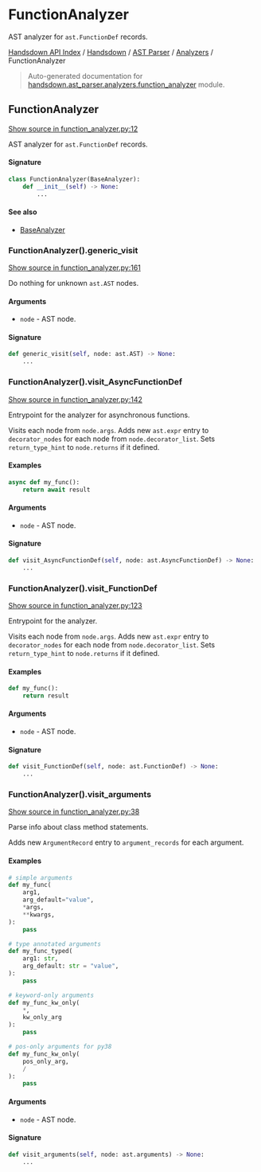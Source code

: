 # FunctionAnalyzer

AST analyzer for `ast.FunctionDef` records.

[Handsdown API Index](../../../README.md#handsdown-api-index) / [Handsdown](../../index.md#handsdown) / [AST Parser](../index.md#ast-parser) / [Analyzers](./index.md#analyzers) / FunctionAnalyzer

> Auto-generated documentation for [handsdown.ast_parser.analyzers.function_analyzer](https://github.com/vemel/handsdown/blob/main/handsdown/ast_parser/analyzers/function_analyzer.py) module.

## FunctionAnalyzer

[Show source in function_analyzer.py:12](https://github.com/vemel/handsdown/blob/main/handsdown/ast_parser/analyzers/function_analyzer.py#L12)

AST analyzer for `ast.FunctionDef` records.

#### Signature

```python
class FunctionAnalyzer(BaseAnalyzer):
    def __init__(self) -> None:
        ...
```

#### See also

- [BaseAnalyzer](./base_analyzer.md#baseanalyzer)

### FunctionAnalyzer().generic_visit

[Show source in function_analyzer.py:161](https://github.com/vemel/handsdown/blob/main/handsdown/ast_parser/analyzers/function_analyzer.py#L161)

Do nothing for unknown `ast.AST` nodes.

#### Arguments

- `node` - AST node.

#### Signature

```python
def generic_visit(self, node: ast.AST) -> None:
    ...
```

### FunctionAnalyzer().visit_AsyncFunctionDef

[Show source in function_analyzer.py:142](https://github.com/vemel/handsdown/blob/main/handsdown/ast_parser/analyzers/function_analyzer.py#L142)

Entrypoint for the analyzer for asynchronous functions.

Visits each node from `node.args`.
Adds new `ast.expr` entry to `decorator_nodes` for each node
from `node.decorator_list`.
Sets `return_type_hint` to `node.returns` if it defined.

#### Examples

```python
async def my_func():
    return await result
```

#### Arguments

- `node` - AST node.

#### Signature

```python
def visit_AsyncFunctionDef(self, node: ast.AsyncFunctionDef) -> None:
    ...
```

### FunctionAnalyzer().visit_FunctionDef

[Show source in function_analyzer.py:123](https://github.com/vemel/handsdown/blob/main/handsdown/ast_parser/analyzers/function_analyzer.py#L123)

Entrypoint for the analyzer.

Visits each node from `node.args`.
Adds new `ast.expr` entry to `decorator_nodes` for each node
from `node.decorator_list`.
Sets `return_type_hint` to `node.returns` if it defined.

#### Examples

```python
def my_func():
    return result
```

#### Arguments

- `node` - AST node.

#### Signature

```python
def visit_FunctionDef(self, node: ast.FunctionDef) -> None:
    ...
```

### FunctionAnalyzer().visit_arguments

[Show source in function_analyzer.py:38](https://github.com/vemel/handsdown/blob/main/handsdown/ast_parser/analyzers/function_analyzer.py#L38)

Parse info about class method statements.

Adds new `ArgumentRecord` entry to `argument_records` for each argument.

#### Examples

```python
# simple arguments
def my_func(
    arg1,
    arg_default="value",
    *args,
    **kwargs,
):
    pass

# type annotated arguments
def my_func_typed(
    arg1: str,
    arg_default: str = "value",
):
    pass

# keyword-only arguments
def my_func_kw_only(
    *,
    kw_only_arg
):
    pass

# pos-only arguments for py38
def my_func_kw_only(
    pos_only_arg,
    /
):
    pass
```

#### Arguments

- `node` - AST node.

#### Signature

```python
def visit_arguments(self, node: ast.arguments) -> None:
    ...
```
